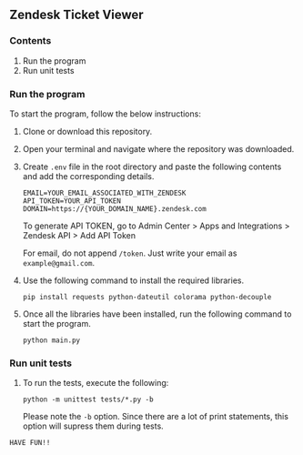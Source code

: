 ## Zendesk Ticket Viewer

### Contents

1. Run the program
2. Run unit tests

### Run the program

To start the program, follow the below instructions:

1. Clone or download this repository.
2. Open your terminal and navigate where the repository was downloaded.
3. Create `.env` file in the root directory and paste the following contents and add the corresponding details.

   ```
   EMAIL=YOUR_EMAIL_ASSOCIATED_WITH_ZENDESK
   API_TOKEN=YOUR_API_TOKEN
   DOMAIN=https://{YOUR_DOMAIN_NAME}.zendesk.com
   ```

   To generate API TOKEN, go to Admin Center > Apps and Integrations > Zendesk API > Add API Token

   For email, do not append `/token`. Just write your email as `example@gmail.com`.

4. Use the following command to install the required libraries.
   ```
   pip install requests python-dateutil colorama python-decouple
   ```
5. Once all the libraries have been installed, run the following command to start the program.
   ```
   python main.py
   ```

### Run unit tests

1. To run the tests, execute the following:
   ```
   python -m unittest tests/*.py -b
   ```
   Please note the `-b` option. Since there are a lot of print statements, this option will supress them during tests.

```
HAVE FUN!!
```
